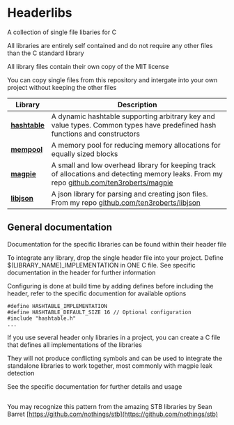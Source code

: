 # Headerlibs
A collection of single file libaries for C

All libraries are entirely self contained and do not require any other files than the C standard library

All library files contain their own copy of the MIT license

You can copy single files from this repository and intergate into your own project without keeping the other files

Library | Description
------------------------------- | -----
**[hashtable](hashtable.h)** 	| A dynamic hashtable supporting arbitrary key and value types. Common types have predefined hash functions and constructors
**[mempool](mempool.h)** 		| A memory pool for reducing memory allocations for equally sized blocks
**[magpie](magpie.h)** 			| A small and low overhead library for keeping track of allocations and detecting memory leaks. From my repo [github.com/ten3roberts/magpie](https://github.com/ten3roberts/magpie)
**[libjson](libjson.h)**		| A json library for parsing and creating json files. From my repo [github.com/ten3roberts/libjson](https://github.com/ten3roberts/libjson)
## General documentation

Documentation for the specific libraries can be found within their header file

To integrate any library, drop the single header file into your project. Define $(LIBRARY_NAME)_IMPLEMENTATION in ONE C file. See specific documentation in the header for further information

Configuring is done at build time by adding defines before including the header, refer to the specific documention for available options

```
#define HASHTABLE_IMPLEMENTATION
#define HASHTABLE_DEFAULT_SIZE 16 // Optional configuration
#include "hashtable.h"
...
```

If you use several header only libraries in a project, you can create a C file that defines all implementations of the libraries

They will not produce conflicting symbols and can be used to integrate the standalone libraries to work together, most commonly with magpie leak detection

See the specific documentation for further details and usage

##
You may recognize this pattern from the amazing STB libraries by Sean Barret [https://github.com/nothings/stb](https://github.com/nothings/stb)
